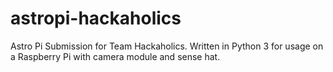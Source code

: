 # astropi-hackaholics
Astro Pi Submission for Team Hackaholics. Written in Python 3 for usage on a Raspberry Pi with camera module and sense hat.
